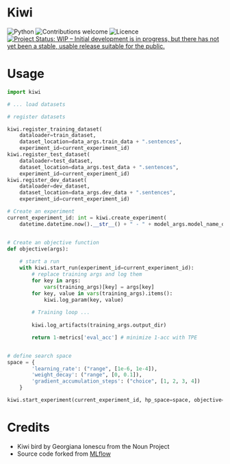

# Kiwi
![Python](https://img.shields.io/badge/python-v3.7-blue.svg)
![Contributions welcome](https://img.shields.io/badge/contributions-welcome-orange.svg)
![Licence](https://img.shields.io/badge/licence-Apache--2.0-green)
[![Project Status: WIP – Initial development is in progress, but there has not yet been a stable, usable release suitable for the public.](https://www.repostatus.org/badges/latest/wip.svg)](https://www.repostatus.org/#wip)

# Usage
```python
import kiwi

# ... load datasets

# register datasets

kiwi.register_training_dataset(
    dataloader=train_dataset,
    dataset_location=data_args.train_data + ".sentences",
    experiment_id=current_experiment_id)
kiwi.register_test_dataset(
    dataloader=test_dataset,
    dataset_location=data_args.test_data + ".sentences",
    experiment_id=current_experiment_id)
kiwi.register_dev_dataset(
    dataloader=dev_dataset,
    dataset_location=data_args.dev_data + ".sentences",
    experiment_id=current_experiment_id)

# Create an experiment
current_experiment_id: int = kiwi.create_experiment(
    datetime.datetime.now().__str__() + " - " + model_args.model_name_or_path)


# Create an objective function
def objective(args):
    
    # start a run
    with kiwi.start_run(experiment_id=current_experiment_id):
        # replace training args and log them
        for key in args:
            vars(training_args)[key] = args[key]
        for key, value in vars(training_args).items():
            kiwi.log_param(key, value)
        
        # Training loop ...
    
        kiwi.log_artifacts(training_args.output_dir)

        return 1-metrics['eval_acc'] # minimize 1-acc with TPE


# define search space
space = {
        'learning_rate': ("range", [1e-6, 1e-4]),
        'weight_decay': ("range", [0, 0.1]),
        'gradient_accumulation_steps': ("choice", [1, 2, 3, 4])
    }

kiwi.start_experiment(current_experiment_id, hp_space=space, objective=objective, max_evals=30, mode="tpe")

```

# Credits
- Kiwi bird by Georgiana Ionescu from the Noun Project
- Source code forked from [MLflow](https://mlflow.org)